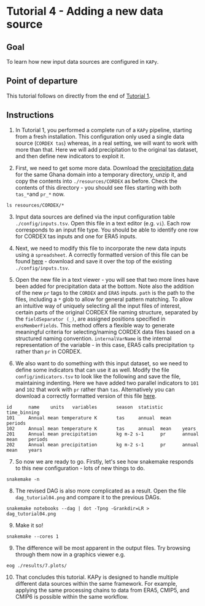 # Tutorial 4 - Adding a new data source

## Goal

To learn how new input data sources are configured in `KAPy`.

## Point of departure

This tutorial follows on directly from the end of [Tutorial 1](Tutorial01.md).

## Instructions

1. In Tutorial 1, you performed a complete run of a `KAPy` pipeline, starting from a fresh installation. This configuration only used a single data source (`CORDEX tas`) whereas, in a real setting, we will want to work with more than that. Here we will add precipitation to the original tas dataset, and then define new indicators to exploit it.

2. First, we need to get some more data. Download the [precipitation data](https://download.dmi.dk/Research_Projects/KAPy/pr_example_dataset.zip) for the same Ghana domain into a temporary directory, unzip it, and copy the contents into `./resources/CORDEX` as before. Check the contents of this directory - you should see files starting with both `tas_*`and `pr_*` now.

```
ls resources/CORDEX/*
```

3. Input data sources are defined via the input configuration table `./config/inputs.tsv`. Open this file in a text editor (e.g. `vi`). Each row corresponds to an input file type. You should be able to identify one row for CORDEX tas inputs and one for ERA5 inputs.

4. Next, we need to modify this file to incorporate the new data inputs using a `spreadsheet`.  A correctly formatted version of this file can be found [here](Tutorial04_files/inputs.tsv) - download and save it over the top of the existing `./config/inputs.tsv`. 

5. Open the new file in a text viewer - you will see that two more lines have been added for precipitation data at the bottom. Note also the addition of the new `pr` tags to the `CORDEX` and `ERA5` inputs. `path` is the path to the files, including a `*` glob to allow for general pattern matching. To allow an intuitive way of uniquely selecting all the input files of interest, certain parts of the original CORDEX file naming structure, separated by the `fieldSeparator (_)`, are assigned positions specified in `ensMemberFields`. This method offers a flexible way to generate meaningful criteria for selecting/naming CORDEX data files based on a structured naming convention. `internalVarName` is the internal representation of the variable - in this case, ERA5 calls precipitation `tp` rather than `pr` in CORDEX.

6. We also want to do something with this input dataset, so we need to define some indicators that can use it as well. Modify the file `config/indicators.tsv` to look like the following and save the file, maintaining indenting. Here we have added two parallel indicators to `101` and `102` that work with `pr` rather than `tas`. Alternatively you can download a correctly formatted version of this file [here](Tutorial04_files/indicators.tsv).

```
id      name    units   variables       season  statistic       time_binning
101     Annual mean temperature K       tas     annual  mean    periods
102     Annual mean temperature K       tas     annual  mean    years
201     Annual mean precipitation       kg m-2 s-1      pr      annual  mean    periods
202     Annual mean precipitation       kg m-2 s-1      pr      annual  mean    years
```

7. So now we are ready to go. Firstly, let's see how snakemake responds to this new configuration - lots of new things to do.
```
snakemake -n
```

8. The revised DAG is also more complicated as a result. Open the file `dag_tutorial04.png` and compare it to the previous DAGs.

```
snakemake notebooks --dag | dot -Tpng -Grankdir=LR > dag_tutorial04.png
```

9. Make it so!

```
snakemake --cores 1

```

9.  The difference will be most apparent in the output files. Try browsing through them now in a graphics viewer e.g.

```
eog ./results/7.plots/
```

10. That concludes this tutorial. KAPy is designed to handle multiple different data sources within the same framework. For example, applying the same processing chains to data from ERA5, CMIP5, and CMIP6 is  possible within the same workflow.

